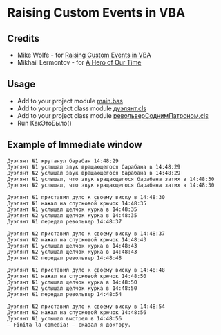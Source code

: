 # Raising Custom Events in VBA
## Credits
- Mike Wolfe - for [Raising Custom Events in VBA](https://nolongerset.com/raising-custom-events-in-vba/)
- Mikhail Lermontov - for [A Hero of Our Time](https://en.wikipedia.org/wiki/A_Hero_of_Our_Time)

## Usage
- Add to your project module [main.bas](main.bas)
- Add to your project class module [дуэлянт.cls](дуэлянт.cls)
- Add to your project class module [револьверСоднимПатроном.cls](револьверСоднимПатроном.cls)
- Run КакЭтоБыло()
## Example of Immediate window
```
Дуэлянт №1 крутанул барабан 14:48:29
Дуэлянт №1 услышал звук вращающегося барабана в 14:48:29
Дуэлянт №2 услышал звук вращающегося барабана в 14:48:29
Дуэлянт №1 услышал, что звук вращающегося барабана затих в 14:48:30
Дуэлянт №2 услышал, что звук вращающегося барабана затих в 14:48:30

Дуэлянт №1 приставил дуло к своему виску в 14:48:30
Дуэлянт №1 нажал на спусковой крючок 14:48:35
Дуэлянт №1 услышал щелчок курка в 14:48:35
Дуэлянт №2 услышал щелчок курка в 14:48:35
Дуэлянт №1 передал револьвер 14:48:37

Дуэлянт №2 приставил дуло к своему виску в 14:48:37
Дуэлянт №2 нажал на спусковой крючок 14:48:43
Дуэлянт №1 услышал щелчок курка в 14:48:43
Дуэлянт №2 услышал щелчок курка в 14:48:43
Дуэлянт №2 передал револьвер 14:48:48

Дуэлянт №1 приставил дуло к своему виску в 14:48:48
Дуэлянт №1 нажал на спусковой крючок 14:48:50
Дуэлянт №1 услышал щелчок курка в 14:48:50
Дуэлянт №2 услышал щелчок курка в 14:48:50
Дуэлянт №1 передал револьвер 14:48:54

Дуэлянт №2 приставил дуло к своему виску в 14:48:54
Дуэлянт №2 нажал на спусковой крючок 14:48:56
Дуэлянт №1 услышал выстрел в 14:48:56
– Finita la comedia! – сказал я доктору.
```
